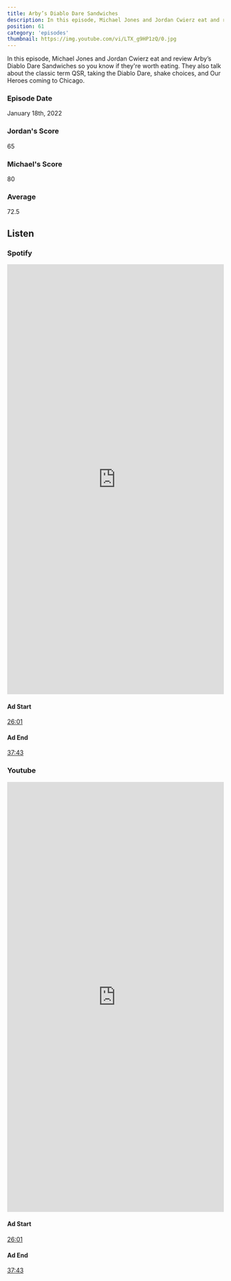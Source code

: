 ```yaml
---
title: Arby’s Diablo Dare Sandwiches
description: In this episode, Michael Jones and Jordan Cwierz eat and review Arby’s Diablo Dare Sandwiches so you know if they're worth eating.
position: 61
category: 'episodes'
thumbnail: https://img.youtube.com/vi/LTX_g9HP1zQ/0.jpg
---
```


In this episode, Michael Jones and Jordan Cwierz eat and review Arby’s Diablo Dare Sandwiches so you know if they're worth eating. They also talk about the classic term QSR, taking the Diablo Dare, shake choices, and Our Heroes coming to Chicago.

### Episode Date

January 18th, 2022

### Jordan's Score

65

### Michael's Score

80

### Average

72.5

## Listen

### Spotify

<iframe 
    src="https://open.spotify.com/embed-podcast/episode/3zPAmqRtJ3AKUcKNB8qcTN" 
    loading="lazy" 
    style="border: 0; width: 100%; height: 25vh;" allow="encrypted-media"
></iframe>

#### Ad Start

[26:01](https://open.spotify.com/episode/3zPAmqRtJ3AKUcKNB8qcTN?t=1561)

#### Ad End

[37:43](https://open.spotify.com/episode/3zPAmqRtJ3AKUcKNB8qcTN?t=2263)

### Youtube

<iframe 
    src="https://www.youtube.com/embed/LTX_g9HP1zQ" 
    loading="lazy" 
    style="border: 0; width: 100%; height: 25vh;"  
    title="YouTube video player" 
    frameborder="0" 
    allow="accelerometer; autoplay; clipboard-write; encrypted-media; gyroscope; picture-in-picture"
></iframe>

#### Ad Start

[26:01](https://youtu.be/LTX_g9HP1zQ?t=1561)


#### Ad End

[37:43](https://youtu.be/LTX_g9HP1zQ?t=2263)
